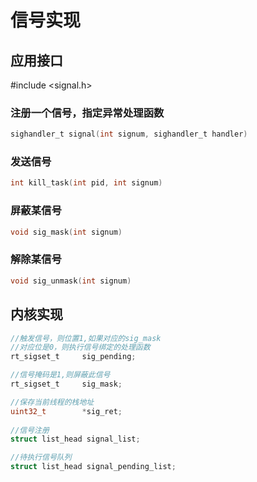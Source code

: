 # 信号实现

## 应用接口
#include <signal.h>

### 注册一个信号，指定异常处理函数
```c
sighandler_t signal(int signum, sighandler_t handler)
```

### 发送信号
```c
int kill_task(int pid, int signum)
```

### 屏蔽某信号
```c
void sig_mask(int signum)
```

### 解除某信号
```c
void sig_unmask(int signum)
```
## 内核实现

```c
//触发信号，则位置1,如果对应的sig_mask
//对应位是0，则执行信号绑定的处理函数
rt_sigset_t     sig_pending;

//信号掩码是1,则屏蔽此信号                       
rt_sigset_t     sig_mask;

//保存当前线程的栈地址                          
uint32_t        *sig_ret; 
    
//信号注册
struct list_head signal_list; 

//待执行信号队列
struct list_head signal_pending_list;
```